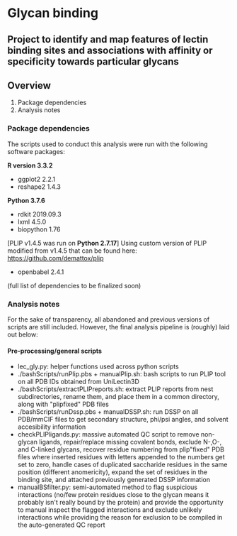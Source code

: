 # Glycan binding

Project to identify and map features of lectin binding sites and associations with affinity or specificity towards particular glycans
---
## Overview
1. Package dependencies
2. Analysis notes

### Package dependencies
The scripts used to conduct this analysis were run with the following software packages:

**R version 3.3.2**
- ggplot2 2.2.1
- reshape2 1.4.3

**Python 3.7.6**
- rdkit 2019.09.3
- lxml 4.5.0
- biopython 1.76

[PLIP v1.4.5 was run on **Python 2.7.17**]
Using custom version of PLIP modified from v1.4.5 that can be found here: https://github.com/demattox/plip
- openbabel 2.4.1

(full list of dependencies to be finalized soon)

### Analysis notes
For the sake of transparency, all abandoned and previous versions of scripts are still included. However, the final analysis pipeline is (roughly) laid out below:
#### Pre-processing/general scripts
- lec_gly.py: helper functions used across python scripts
- ./bashScripts/runPlip.pbs + manualPlip.sh: bash scripts to run PLIP tool on all PDB IDs obtained from UniLectin3D
- ./bashScripts/extractPLIPreports.sh: extract PLIP reports from nest subdirectories, rename them, and place them in a common directory, along with "plipfixed" PDB files
- ./bashScripts/runDssp.pbs + manualDSSP.sh: run DSSP on all PDB/mmCIF files to get secondary structure, phi/psi angles, and solvent accesibility information
- checkPLIPligands.py: massive automated QC script to remove non-glycan ligands, repair/replace missing covalent bonds, exclude N-,O-, and C-linked glycans, recover residue numbering from plip"fixed" PDB files where inserted residues with letters appended to the numbers get set to zero, handle cases of duplicated saccharide residues in the same position (different anomericity), expand the set of residues in the binding site, and attached previously generated DSSP information
- manualBSfilter.py: semi-automated method to flag suspicious interactions (no/few protein residues close to the glycan means it probably isn't really bound by the protein) and provide the opportunity to manual inspect the flagged interactions and exclude unlikely interactions while providing the reason for exclusion to be compiled in the auto-generated QC report

